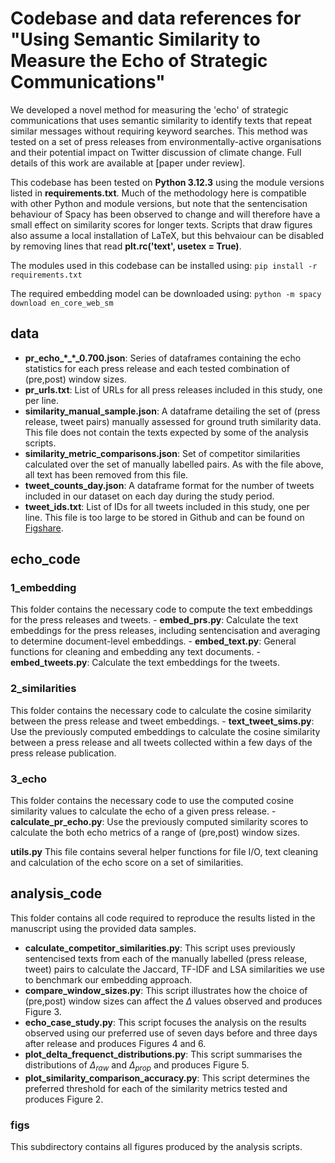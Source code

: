 # Codebase and data references for "Using Semantic Similarity to Measure the Echo of Strategic Communications"

We developed a novel method for measuring the 'echo' of strategic communications that uses semantic similarity to identify texts that repeat similar messages without requiring keyword searches. This method was tested on a set of press releases from environmentally-active organisations and their potential impact on Twitter discussion of climate change. Full details of this work are available at [paper under review].

This codebase has been tested on **Python 3.12.3** using the module versions listed in **requirements.txt**. Much of the methodology here is compatible with other Python and module versions, but note that the sentencisation behaviour of Spacy has been observed to change and will therefore have a small effect on similarity scores for longer texts. Scripts that draw figures also assume a local installation of LaTeX, but this behvaiour can be disabled by removing lines that read **plt.rc('text', usetex = True)**.

The modules used in this codebase can be installed using:
`pip install -r requirements.txt`

The required embedding model can be downloaded using:
`python -m spacy download en_core_web_sm`

## data
 - **pr_echo_\*_\*_0.700.json**: Series of dataframes containing the echo statistics for each press release and each tested combination of (pre,post) window sizes.
 - **pr_urls.txt**: List of URLs for all press releases included in this study, one per line. 
 - **similarity_manual_sample.json**: A dataframe detailing the set of (press release, tweet pairs) manually assessed for ground truth similarity data. This file does not contain the texts expected by some of the analysis scripts.
 - **similarity_metric_comparisons.json**: Set of competitor similarities calculated over the set of manually labelled pairs. As with the file above, all text has been removed from this file.
 - **tweet_counts_day.json**: A dataframe format for the number of tweets included in our dataset on each day during the study period.
 - **tweet_ids.txt**: List of IDs for all tweets included in this study, one per line. This file is too large to be stored in Github and can be found on [Figshare](https://dx.doi.org/10.6084/m9.figshare.28196000).

## echo_code
 ### 1_embedding
 This folder contains the necessary code to compute the text embeddings for the press releases and tweets.
    - **embed_prs.py**: Calculate the text embeddings for the press releases, including sentencisation and averaging to determine document-level embeddings.
    - **embed_text.py**: General functions for cleaning and embedding any text documents.
    - **embed_tweets.py**: Calculate the text embeddings for the tweets.

 ### 2_similarities
 This folder contains the necessary code to calculate the cosine similarity between the press release and tweet embeddings.
    - **text_tweet_sims.py**: Use the previously computed embeddings to calculate the cosine similarity between a press release and all tweets collected within a few days of the press release publication.

 ### 3_echo
 This folder contains the necessary code to use the computed cosine similarity values to calculate the echo of a given press release.
    - **calculate_pr_echo.py**: Use the previously computed similarity scores to calculate the both echo metrics of a range of (pre,post) window sizes.
   
 **utils.py**
 This file contains several helper functions for file I/O, text cleaning and calculation of the echo score on a set of similarities.

## analysis_code
 This folder contains all code required to reproduce the results listed in the manuscript using the provided data samples.
 - **calculate_competitor_similarities.py**: This script uses previously sentencised texts from each of the manually labelled (press release, tweet) pairs to calculate the Jaccard, TF-IDF and LSA similarities we use to benchmark our embedding approach.
 - **compare_window_sizes.py**: This script illustrates how the choice of (pre,post) window sizes can affect the $\Delta$ values observed and produces Figure 3.
 - **echo_case_study.py**: This script focuses the analysis on the results observed using our preferred use of seven days before and three days after release and produces Figures 4 and 6. 
 - **plot_delta_frequenct_distributions.py**: This script summarises the distributions of $\Delta_{raw}$ and $\Delta_{prop}$ and produces Figure 5.
 - **plot_similarity_comparison_accuracy.py**: This script determines the preferred threshold for each of the similarity metrics tested and produces Figure 2.
 
 ### figs
 This subdirectory contains all figures produced by the analysis scripts.